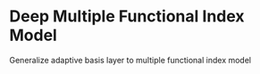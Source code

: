 # Deep Multiple Functional Index Model
Generalize adaptive basis layer to multiple functional index model
